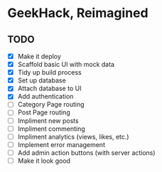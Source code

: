 # GeekHack, Reimagined

## TODO

- [x] Make it deploy
- [x] Scaffold basic UI with mock data
- [x] Tidy up build process
- [x] Set up database
- [x] Attach database to UI
- [x] Add authentication
- [ ] Category Page routing
- [ ] Post Page routing
- [ ] Impliment new posts
- [ ] Impliment commenting
- [ ] Impliment analytics (views, likes, etc.)
- [ ] Implement error management
- [ ] Add admin action buttons (with server actions)
- [ ] Make it look good
